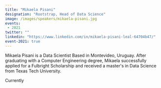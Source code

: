 ```yaml
---
title: "Mikaela Pisani"
designation: "Rootstrap, Head of Data Science"
image: /images/speakers/mikaela-pisani.jpg
events:
 - 2021
twitter: ""
linkedin: "https://www.linkedin.com/in/mikaela-pisani-leal-64704b47/"
event-2021: true
---
```


Mikaela Pisani is a Data Scientist Based in Montevideo, Uruguay. After graduating with a Computer Engineering degree, Mikaela successfully applied for a Fulbright Scholarship and received a master's in Data Science from Texas Tech University. 
 
Currently